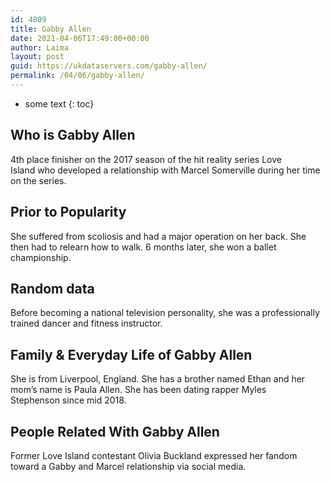 ```yaml
---
id: 4809
title: Gabby Allen
date: 2021-04-06T17:49:00+00:00
author: Laima
layout: post
guid: https://ukdataservers.com/gabby-allen/
permalink: /04/06/gabby-allen/
---
```


* some text
{: toc}


## Who is Gabby Allen
                  
                  
                  
4th place finisher on the 2017 season of the hit reality series Love Island who developed a relationship with Marcel Somerville during her time on the series. 
                  
              
            
              
            
                
                
                
## Prior to Popularity
                  
                  
                  
She suffered from scoliosis and had a major operation on her back. She then had to relearn how to walk. 6 months later, she won a ballet championship. 
                  
              
            
              
            
                
                
                
## Random data
                  
                  
                  
Before becoming a national television personality, she was a professionally trained dancer and fitness instructor. 
                  
              
            
              
            
                
                
                
## Family & Everyday Life of Gabby Allen
                  
                  
                  
She is from Liverpool, England. She has a brother named Ethan and her mom&#8217;s name is Paula Allen. She has been dating rapper Myles Stephenson since mid 2018.
                  
              
            
              
            
                
                
                
## People Related With Gabby Allen
                  
                  
                  
Former Love Island contestant Olivia Buckland expressed her fandom toward a Gabby and Marcel relationship via social media. 
                  
              
            
              
            
                
              
            
              
              
            
            
              
            
          
          
          
